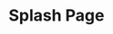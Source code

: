 ---
ee_id: '44'
site: '1'
type: '2'
url: 2008-021-splash-page
title: Splash Page
year: '2008'
display_year: '2008'
medium: Website Flash Splash Page
dims:
pitch: "​Splash page done for my website."
ps: This is an actual “splash page” I made for this site, which after being up for
  only a few days drove my web traffic down to almost zero,…probably my proudest and
  stupidest web moment at the same time. If I was as hard-core as I pretend I am,
  this would still be my index.html.
live_url: http://splash.coryarcangel.com/
related:
youtube:
related_code:
imgs: 2008_021_Splash_Page_Still_Database_IH.jpg
subheading:
download:
add_credit:
add_credits:
commission:
layout: things-i-made
---